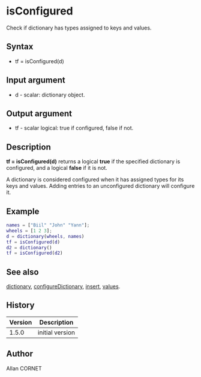# isConfigured

Check if dictionary has types assigned to keys and values.

## Syntax

- tf = isConfigured(d)

## Input argument

- d - scalar: dictionary object.

## Output argument

- tf - scalar logical: true if configured, false if not.

## Description

  <p><b>tf = isConfigured(d)</b> returns a logical <b>true</b> if the specified dictionary is configured, and a logical <b>false</b> if it is not.</p>
  <p>A dictionary is considered configured when it has assigned types for its keys and values. Adding entries to an unconfigured dictionary will configure it.</p>

## Example

```matlab
names = ["Biil" "John" "Yann"];
wheels = [1 2 3];
d = dictionary(wheels, names)
tf = isConfigured(d)
d2 = dictionary()
tf = isConfigured(d2)
```

## See also

[dictionary](dictionary.md), [configureDictionary](configureDictionary.md), [insert](insert.md), [values](values.md).

## History

| Version | Description     |
| ------- | --------------- |
| 1.5.0   | initial version |

## Author

Allan CORNET
